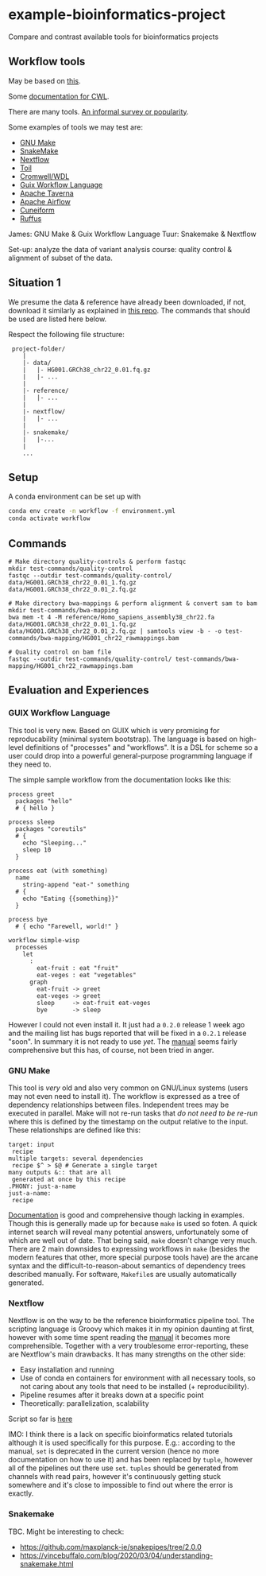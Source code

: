 # example-bioinformatics-project
Compare and contrast available tools for bioinformatics projects

## Workflow tools
May be based on [this](https://github.com/grst/snakemake_nextflow_wdl).

Some [documentation for CWL](https://www.commonwl.org/).

There are many tools. [An informal survey or popularity](https://docs.google.com/forms/d/e/1FAIpQLScoj8Po4P3Qrh7rbJrq2R35c3PQsNCynEeEVUAdcGyly7TT_Q/viewanalytics).

Some examples of tools we may test are:
* [GNU Make](https://www.gnu.org/software/make/)
* [SnakeMake](https://snakemake.readthedocs.io)
* [Nextflow](https://www.nextflow.io/)
* [Toil](https://toil.ucsc-cgl.org/)
* [Cromwell/WDL](https://cromwell.readthedocs.io)
* [Guix Workflow Language](https://www.guixwl.org/)
* [Apache Taverna]()
* [Apache Airflow](https://airflow.apache.org/)
* [Cuneiform]()
* [Ruffus](http://www.ruffus.org.uk/)

James: GNU Make & Guix Workflow Language
Tuur: Snakemake & Nextflow

Set-up: analyze the data of variant analysis course: quality control & alignment of subset of the data.

## Situation 1
We presume the data & reference have already been downloaded, if not, download it similarly as explained in [this repo](https://github.com/tmuylder/variantcalling/blob/master/Commands_jan2020_10pc.md). The commands that should be used are listed here below.

Respect the following file structure:
```
 project-folder/
    |
    |- data/
    |   |- HG001.GRCh38_chr22_0.01.fq.gz
    |   |- ...
    |
    |- reference/
    |   |- ...
    |
    |- nextflow/ 
    |   |- ...
    |
    |- snakemake/
    |   |-...
    | 
    ...
```

## Setup
A conda environment can be set up with
```bash
conda env create -n workflow -f environment.yml
conda activate workflow
```

## Commands

```
# Make directory quality-controls & perform fastqc
mkdir test-commands/quality-control
fastqc --outdir test-commands/quality-control/ data/HG001.GRCh38_chr22_0.01_1.fq.gz data/HG001.GRCh38_chr22_0.01_2.fq.gz

# Make directory bwa-mappings & perform alignment & convert sam to bam
mkdir test-commands/bwa-mapping
bwa mem -t 4 -M reference/Homo_sapiens_assembly38_chr22.fa data/HG001.GRCh38_chr22_0.01_1.fq.gz data/HG001.GRCh38_chr22_0.01_2.fq.gz | samtools view -b - -o test-commands/bwa-mapping/HG001_chr22_rawmappings.bam

# Quality control on bam file
fastqc --outdir test-commands/quality-control/ test-commands/bwa-mapping/HG001_chr22_rawmappings.bam
```
## Evaluation and Experiences
### GUIX Workflow Language
This tool is very new. Based on GUIX which is very promising for reproducability (minimal system bootstrap). The language is based on high-level definitions of "processes" and "workflows". It is a DSL for scheme so a user could drop into a powerful general-purpose programming language if they need to.

The simple sample workflow from the documentation looks like this:
```
process greet
  packages "hello"
  # { hello }

process sleep
  packages "coreutils"
  # {
    echo "Sleeping..."
    sleep 10
  }

process eat (with something)
  name
    string-append "eat-" something
  # {
    echo "Eating {{something}}"
  }

process bye
  # { echo "Farewell, world!" }

workflow simple-wisp
  processes
    let
      :
        eat-fruit : eat "fruit"
        eat-veges : eat "vegetables"
      graph
        eat-fruit -> greet
        eat-veges -> greet
        sleep     -> eat-fruit eat-veges
        bye       -> sleep
```

However I could not even install it. It just had a `0.2.0` release 1 week ago and the mailing list has bugs reported that will be fixed in a `0.2.1` release "soon". In summary it is not ready to use _yet_. The [manual](https://www.guixwl.org/manual/gwl.html) seems fairly comprehensive but this has, of course, not been tried in anger.

### GNU Make
This tool is _very_ old and also very common on GNU/Linux systems (users may not even need to install it). The workflow is expressed as a tree of dependency relationships between files. Independent trees may be executed in parallel. Make will not re-run tasks that _do not need to be re-run_ where this is defined by the timestamp on the output relative to the input. These relationships are defined like this:
```make
target: input
 recipe
multiple targets: several dependencies
 recipe $^ > $@ # Generate a single target
many outputs &:: that are all
 generated at once by this recipe
.PHONY: just-a-name
just-a-name:
 recipe
```
[Documentation](https://www.gnu.org/software/make/manual/html_node/index.html) is good and comprehensive though lacking in examples. Though this is generally made up for because `make` is used so foten. A quick internet search will reveal many potential answers, unfortunately some of which are well out of date. That being said, `make` doesn't change very much. There are 2 main downsides to expressing workflows in `make` (besides the modern features that other, more special purpose tools have) are the arcane syntax and the difficult-to-reason-about semantics of dependency trees described manually. For software, `Makefile`s are usually automatically generated.

### Nextflow
Nextflow is on the way to be the reference bioinformatics pipeline tool. The scripting language is Groovy which makes it in my opinion daunting at first, however with some time spent reading the [manual](https://www.nextflow.io/docs/latest/getstarted.html) it becomes more comprehensible. Together with a very troublesome error-reporting, these are Nextflow's main drawbacks. It has many strengths on the other side: 
- Easy installation and running
- Use of conda en containers for environment with all necessary tools, so not caring about any tools that need to be installed (+ reproducibility). 
- Pipeline resumes after it breaks down at a specific point
- Theoretically: parallelization,  scalability

Script so far is [here](scripts/testmapping.nf)

IMO: I think there is a lack on specific bioinformatics related tutorials although it is used specifically for this purpose. E.g.: according to the manual, `set` is deprecated in the current version (hence no more documentation on how to use it) and has been replaced by `tuple`, however all of the pipelines out there use `set`. `tuples` should be generated from channels with read pairs, however it's continuously getting stuck somewhere and it's close to impossible to find out where the error is exactly. 

### Snakemake
TBC.
Might be interesting to check: 
- https://github.com/maxplanck-ie/snakepipes/tree/2.0.0
- https://vincebuffalo.com/blog/2020/03/04/understanding-snakemake.html
